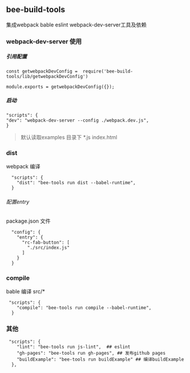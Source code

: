 ## bee-build-tools
集成webpack bable eslint webpack-dev-server工具及依赖

### webpack-dev-server 使用
##### 引用配置
```
const getwebpackDevConfig =  require('bee-build-tools/lib/getwebpackDevConfig')

module.exports = getwebpackDevConfig({});
```
##### 启动
```
"scripts": {
"dev": "webpack-dev-server --config ./webpack.dev.js",
}
```
> 默认读取examples 目录下 *.js index.html


### dist
webpack 编译
```
  "scripts": {
    "dist": "bee-tools run dist --babel-runtime",
  }
```
###### 配置entry
package.json 文件

```
  "config": {
    "entry": {
      "rc-fab-button": [
        "./src/index.js"
      ]
    }
  }
```

### compile
bable 编译 src/*
```
 "scripts": {
    "compile": "bee-tools run compile --babel-runtime",
  }

```

### 其他
```
 "scripts": {
    "lint": "bee-tools run js-lint",  ## eslint
    "gh-pages": "bee-tools run gh-pages", ## 发布github pages
    "buildExample": "bee-tools run buildExample" ## 编译buildExample
  },
```
